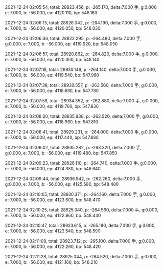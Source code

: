 2021-12-24 02:05:54, total: 28923.456, p: -265.170, delta:7.000 手, g:0.000, e: 7.000, b: -56.000, ep: 4120.110, bp: 548.160

2021-12-24 02:06:15, total: 28926.042, p: -264.190, delta:7.000 手, g:0.000, e: 7.000, b: -56.000, ep: 4120.050, bp: 548.030

2021-12-24 02:06:36, total: 28922.295, p: -264.480, delta:7.000 手, g:0.000, e: 7.000, b: -56.000, ep: 4119.920, bp: 548.050

2021-12-24 02:06:57, total: 28920.862, p: -264.820, delta:7.000 手, g:0.000, e: 7.000, b: -56.000, ep: 4120.300, bp: 548.140

2021-12-24 02:07:18, total: 28930.149, p: -264.140, delta:7.000 手, g:0.000, e: 7.000, b: -56.000, ep: 4119.540, bp: 547.960

2021-12-24 02:07:38, total: 28930.557, p: -263.560, delta:7.000 手, g:0.000, e: 7.000, b: -56.000, ep: 4118.680, bp: 547.780

2021-12-24 02:07:59, total: 28934.352, p: -262.880, delta:7.000 手, g:0.000, e: 7.000, b: -56.000, ep: 4119.760, bp: 547.830

2021-12-24 02:08:20, total: 28935.938, p: -263.520, delta:7.000 手, g:0.000, e: 7.000, b: -56.000, ep: 4118.960, bp: 547.810

2021-12-24 02:08:41, total: 28929.231, p: -264.000, delta:7.000 手, g:0.000, e: 7.000, b: -56.000, ep: 4117.440, bp: 547.680

2021-12-24 02:09:02, total: 28935.282, p: -263.320, delta:7.000 手, g:0.000, e: 7.000, b: -56.000, ep: 4119.480, bp: 547.850

2021-12-24 02:09:23, total: 28926.110, p: -264.740, delta:7.000 手, g:0.000, e: 7.000, b: -56.000, ep: 4124.380, bp: 548.640

2021-12-24 02:09:44, total: 28936.542, p: -262.260, delta:7.000 手, g:0.000, e: 7.000, b: -56.000, ep: 4125.580, bp: 548.480

2021-12-24 02:10:05, total: 28930.371, p: -264.160, delta:7.000 手, g:0.000, e: 7.000, b: -56.000, ep: 4123.600, bp: 548.470

2021-12-24 02:10:25, total: 28925.040, p: -264.560, delta:7.000 手, g:0.000, e: 7.000, b: -56.000, ep: 4122.960, bp: 548.440

2021-12-24 02:10:47, total: 28923.615, p: -265.180, delta:7.000 手, g:0.000, e: 7.000, b: -56.000, ep: 4123.540, bp: 548.590

2021-12-24 02:11:08, total: 28923.712, p: -265.100, delta:7.000 手, g:0.000, e: 7.000, b: -56.000, ep: 4122.260, bp: 548.420

2021-12-24 02:11:28, total: 28925.044, p: -264.520, delta:7.000 手, g:0.000, e: 7.000, b: -56.000, ep: 4121.160, bp: 548.210